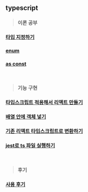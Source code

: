 ## typescript

> ### 이론 공부
### [타입 지정하기](https://github.com/ka0824/typescript/blob/main/theory/assign_type.md)
### [enum](https://github.com/ka0824/typescript/blob/main/theory/enum.md)
### [as const](https://github.com/ka0824/typescript/blob/main/theory/as_const.md)


<br />

> ### 기능 구현
### [타입스크립트 적용해서 리액트 만들기](https://github.com/ka0824/typescript/blob/main/feat/start_react_typescript.md)

### [배열 안에 객체 넣기](https://github.com/ka0824/typescript/blob/main/feat/object_in_array.md)

### [기존 리액트 타입스크립트로 변환하기](https://github.com/ka0824/typescript/blob/main/feat/react_to_typescript.md)

### [jest로 ts 파일 실행하기](https://github.com/ka0824/typescript/blob/main/feat/jest_in_typescript.md)

<br />


> ### 후기
### [사용 후기](https://github.com/ka0824/typescript/blob/main/review/review.md)
